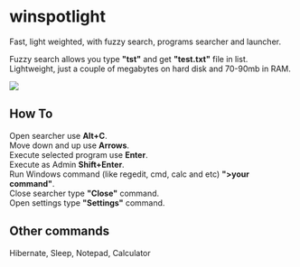 # winspotlight
Fast, light weighted, with fuzzy search, programs searcher and launcher.

Fuzzy search allows you type **"tst"** and get **"test.txt"** file in list.  
Lightweight, just a couple of megabytes on hard disk and 70-90mb in RAM.  

![](GitHubDocumentation/preview.gif)


## How To
Open searcher use **Alt+C**.  
Move down and up use **Arrows**.  
Execute selected program use **Enter**.  
Execute as Admin **Shift+Enter**.  
Run Windows command (like regedit, cmd, calc and etc) **">your command"**.  
Close searcher type **"Close"** command.  
Open settings type **"Settings"** command.  

## Other commands
Hibernate, Sleep, Notepad, Calculator